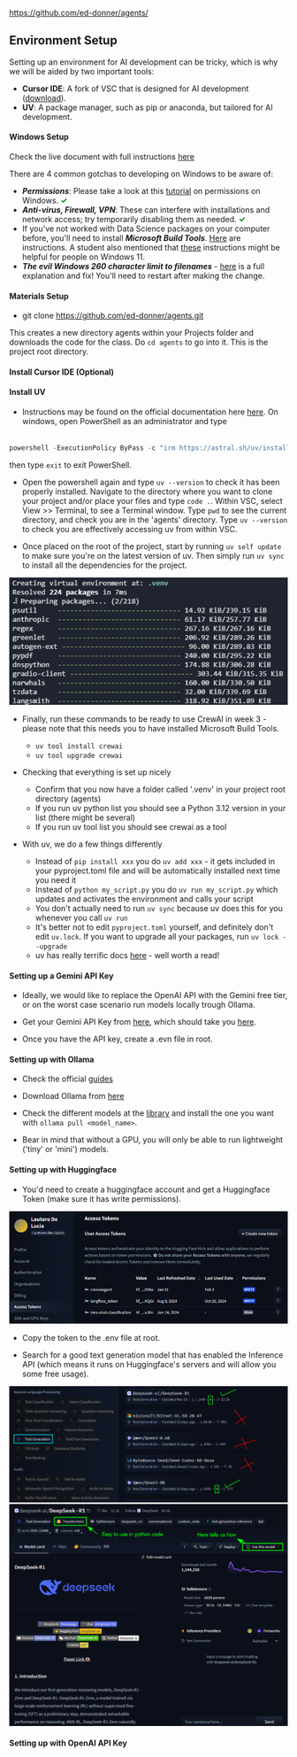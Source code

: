 https://github.com/ed-donner/agents/


## Environment Setup

Setting up an environment for AI development can be tricky, which is why we will be aided by two important tools: 

- **Cursor IDE**: A fork of VSC that is designed for AI development ([download](https://www.cursor.com/)).
- **UV**: A package manager, such as pip or anaconda, but tailored for AI development.

#### Windows Setup

Check the live document with full instructions [here](https://github.com/ed-donner/agents/blob/main/setup/SETUP-PC.md)


There are 4 common gotchas to developing on Windows to be aware of:

- ***Permissions***:  Please take a look at this [tutorial](https://chatgpt.com/share/67b0ae58-d1a8-8012-82ca-74762b0408b0) on permissions on Windows. **<font color='green'><span>&#10003;</span></font>**
- ***Anti-virus, Firewall, VPN***: These can interfere with installations and network access; try temporarily disabling them as needed. **<font color='green'><span>&#10003;</span></font>**
- If you've not worked with Data Science packages on your computer before, you'll need to install ***Microsoft Build Tools***. [Here](https://chatgpt.com/share/67b0b762-327c-8012-b809-b4ec3b9e7be0) are instructions. A student also mentioned that [these](https://github.com/bycloudai/InstallVSBuildToolsWindows) instructions might be helpful for people on Windows 11.
- ***The evil Windows 260 character limit to filenames*** - [here](https://chatgpt.com/share/67b0afb9-1b60-8012-a9f7-f968a5a910c7) is a full explanation and fix! You'll need to restart after making the change.


#### Materials Setup

- git clone https://github.com/ed-donner/agents.git

This creates a new directory agents within your Projects folder and downloads the code for the class. Do `cd agents` to go into it. This is the project root directory.


#### Install Cursor IDE (Optional)

#### Install UV  

- Instructions may be found on the official documentation here [here](https://docs.astral.sh/uv/getting-started/installation/). On windows, open PowerShell as an administrator and type

```powershell

powershell -ExecutionPolicy ByPass -c "irm https://astral.sh/uv/install.ps1 | iex"

```

then type `exit` to exit PowerShell.

- Open the powershell again and type `uv --version` to check it has been properly installed. Navigate to the directory where you want to clone your project and/or place your files and type `code .`. Within VSC, select View >> Terminal, to see a Terminal window. Type `pwd` to see the current directory, and check you are in the 'agents' directory. Type `uv --version` to check you are effectively accessing uv from within VSC. 

- Once placed on the root of the project, start by running `uv self update` to make sure you're on the latest version of uv. Then simply run `uv sync` to install all the dependencies for the project.   

![alt text](image.png)

- Finally, run these commands to be ready to use CrewAI in week 3 - please note that this needs you to have installed Microsoft Build Tools.
  - `uv tool install crewai`
  - `uv tool upgrade crewai` 

- Checking that everything is set up nicely
  - Confirm that you now have a folder called '.venv' in your project root directory (agents)
  - If you run uv python list you should see a Python 3.12 version in your list (there might be several)
  - If you run uv tool list you should see crewai as a tool

- With uv, we do a few things differently
  - Instead of `pip install xxx` you do `uv add xxx` - it gets included in your pyproject.toml file and will be automatically installed next time you need it
  - Instead of `python my_script.py` you do `uv run my_script.py` which updates and activates the environment and calls your script
  - You don't actually need to run `uv sync` because uv does this for you whenever you call `uv run`
  - It's better not to edit `pyproject.toml` yourself, and definitely don't edit `uv.lock`. If you want to upgrade all your packages, run `uv lock --upgrade`
  - uv has really terrific docs [here](https://docs.astral.sh/uv/) - well worth a read!


#### Setting up a Gemini API Key  

- Ideally, we would like to replace the OpenAI API with the Gemini free tier, or on the worst case scenario run models locally trough Ollama.  

- Get your Gemini API Key from [here](https://ai.google.dev/gemini-api/docs), which should take you [here](https://aistudio.google.com/u/1/apikey).

- Once you have the API key, create a .evn file in root. 

#### Setting up with Ollama

- Check the official [guides](https://github.com/ed-donner/agents/tree/main/guides) 

- Download Ollama from [here](https://ollama.com/download/windows)

- Check the different models at the [library](https://ollama.com/library) and install the one you want with `ollama pull <model_name>`.

- Bear in mind that without a GPU, you will only be able to run lightweight ('tiny' or 'mini') models.

#### Setting up with Huggingface

- You'd need to create a huggingface account and get a Huggingface Token (make sure it has write permissions). 

![alt text](image-9.png)

- Copy the token to the .env file at root.

- Search for a good text generation model that has enabled the Inference API (which means it runs on Huggingface's servers and will allow you some free usage).

![alt text](image-11.png)
![alt text](image-12.png)



#### Setting up with OpenAI API Key
